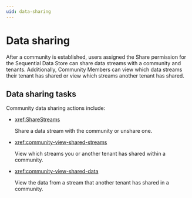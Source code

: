 ```yaml
---
uid: data-sharing
---
```


# Data sharing

After a community is established, users assigned the Share permission for the Sequential Data Store can share data streams with a community and tenants. Additionally, Community Members can view which data streams their tenant has shared or view which streams another tenant has shared.  

## Data sharing tasks

Community data sharing actions include:

- <xref:ShareStreams>

	Share a data stream with the community or unshare one.

- <xref:community-view-shared-streams>

	View which streams you or another tenant has shared within a community.

- <xref:community-view-shared-data>

	View the data from a stream that another tenant has shared in a community.
